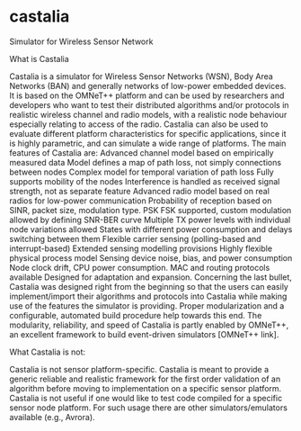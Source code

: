 castalia
========

Simulator for Wireless Sensor Network

What is Castalia

Castalia is a simulator for Wireless Sensor Networks (WSN), Body Area Networks (BAN) and generally networks of low-power embedded devices. It is based on the OMNeT++ platform and can be used by researchers and developers who want to test their distributed algorithms and/or protocols in realistic wireless channel and radio models, with a realistic node behaviour especially relating to access of the radio. Castalia can also be used to evaluate different platform characteristics for specific applications, since it is highly parametric, and can simulate a wide range of platforms. The main features of Castalia are:
Advanced channel model based on empirically measured data
Model defines a map of path loss, not simply connections between nodes
Complex model for temporal variation of path loss
Fully supports mobility of the nodes
Interference is handled as received signal strength, not as separate feature
Advanced radio model based on real radios for low-power communication
Probability of reception based on SINR, packet size, modulation type. PSK FSK supported, custom modulation allowed by defining SNR-BER curve
Multiple TX power levels with individual node variations allowed
States with different power consumption and delays switching between them
Flexible carrier sensing (polling-based and interrupt-based)
Extended sensing modelling provisions
Highly flexible physical process model
Sensing device noise, bias, and power consumption
Node clock drift, CPU power consumption.
MAC and routing protocols available
Designed for adaptation and expansion.
Concerning the last bullet, Castalia was designed right from the beginning so that the users can easily implement/import their algorithms and protocols into Castalia while making use of the features the simulator is providing. Proper modularization and a configurable, automated build procedure help towards this end. The modularity, reliability, and speed of Castalia is partly enabled by OMNeT++, an excellent framework to build event-driven simulators [OMNeT++ link].


What Castalia is not:

Castalia is not sensor platform-specific. Castalia is meant to provide a generic reliable and realistic framework for the first order validation of an algorithm before moving to implementation on a specific sensor platform. Castalia is not useful if one would like to test code compiled for a specific sensor node platform. For such usage there are other simulators/emulators available (e.g., Avrora).